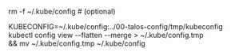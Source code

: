 rm -f ~/.kube/config # (optional)

KUBECONFIG=~/.kube/config:../00-talos-config/tmp/kubeconfig \
 kubectl config view --flatten --merge > ~/.kube/config.tmp \
 && mv ~/.kube/config.tmp ~/.kube/config
